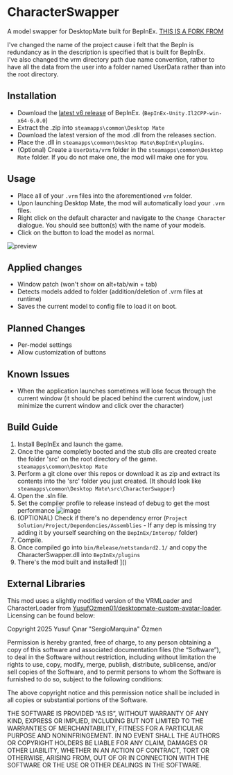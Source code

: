 # CharacterSwapper
 A model swapper for DesktopMate built for BepInEx. [THIS IS A FORK FROM](https://github.com/EBro912/BepInCharacterSwapper)

 I've changed the name of the project cause i felt that the BepIn is redundancy as in the description is specified that is built for BepInEx.</br>
 I've also changed the vrm directory path due name convention, rather to have all the data from the user into a folder named UserData rather than into the root directory.
  
 ## Installation
 - Download the [latest v6 release](https://builds.bepinex.dev/projects/bepinex_be/733/BepInEx-Unity.IL2CPP-win-x64-6.0.0-be.733%2B995f049.zip) of BepInEx. (`BepInEx-Unity.Il2CPP-win-x64-6.0.0`)
 - Extract the .zip into `steamapps\common\Desktop Mate`
 - Download the latest version of the mod .dll from the releases section.
 - Place the .dll in `steamapps\common\Desktop Mate\BepInEx\plugins`.
 - (Optional) Create a `UserData/vrm` folder in the `steamapps\common\Desktop Mate` folder. If you do not make one, the mod will make one for you.

## Usage
- Place all of your `.vrm` files into the aforementioned `vrm` folder.
- Upon launching Desktop Mate, the mod will automatically load your `.vrm` files.
- Right click on the default character and navigate to the `Change Character` dialogue. You should see button(s) with the name of your models.
- Click on the button to load the model as normal.

![preview](https://cdn.discordapp.com/attachments/343113240143986709/1328204316137226250/image.png?ex=6785da29&is=678488a9&hm=294b679aa54a290a4b05567dcd203c926d648a2c27459bba03813cd2bc4696f3&)

## Applied changes
 - Window patch (won't show on alt+tab/win + tab)
 - Detects models added to folder (addition/deletion of .vrm files at runtime)
 - Saves the current model to config file to load it on boot.

## Planned Changes
- Per-model settings
- Allow customization of buttons

## Known Issues
 - When the application launches sometimes will lose focus through the current window (it should be placed behind the current window, just minimize the current window and click over the character)

## Build Guide
 1. Install BepInEx and launch the game.
 2. Once the game completly booted and the stub dlls are created create the folder 'src' on the root directory of the game. `steamapps\common\Desktop Mate`
 3. Perform a git clone over this repos or download it as zip and extract its contents into the 'src' folder you just created. (It should look like `steamapps\common\Desktop Mate\src\CharacterSwapper`)
 4. Open the .sln file.
 5. Set the compiler profile to release instead of debug to get the most performance ![image](https://github.com/user-attachments/assets/1ebdc51c-1b3a-4dda-b50a-719ed38eb2e7)
 6. (OPTIONAL) Check if there's no dependency error (`Project Solution/Project/Dependencies/Assemblies` - If any dep is missing try adding it by yourself searching on the `BepInEx/Interop/` folder)
 7. Compile.
 8. Once compiled go into `bin/Release/netstandard2.1/` and copy the CharacterSwapper.dll into `BepInEx/plugins`
 9. There's the mod built and installed!
]()
   
## External Libraries
This mod uses a slightly modified version of the VRMLoader and CharacterLoader from [YusufOzmen01/desktopmate-custom-avatar-loader](https://github.com/YusufOzmen01/desktopmate-custom-avatar-loader). Licensing can be found below:

Copyright 2025 Yusuf Çınar "SergioMarquina" Özmen

Permission is hereby granted, free of charge, to any person obtaining a copy of this software and associated documentation files (the “Software”), to deal in the Software without restriction, including without limitation the rights to use, copy, modify, merge, publish, distribute, sublicense, and/or sell copies of the Software, and to permit persons to whom the Software is furnished to do so, subject to the following conditions:

The above copyright notice and this permission notice shall be included in all copies or substantial portions of the Software.

THE SOFTWARE IS PROVIDED “AS IS”, WITHOUT WARRANTY OF ANY KIND, EXPRESS OR IMPLIED, INCLUDING BUT NOT LIMITED TO THE WARRANTIES OF MERCHANTABILITY, FITNESS FOR A PARTICULAR PURPOSE AND NONINFRINGEMENT. IN NO EVENT SHALL THE AUTHORS OR COPYRIGHT HOLDERS BE LIABLE FOR ANY CLAIM, DAMAGES OR OTHER LIABILITY, WHETHER IN AN ACTION OF CONTRACT, TORT OR OTHERWISE, ARISING FROM, OUT OF OR IN CONNECTION WITH THE SOFTWARE OR THE USE OR OTHER DEALINGS IN THE SOFTWARE.
